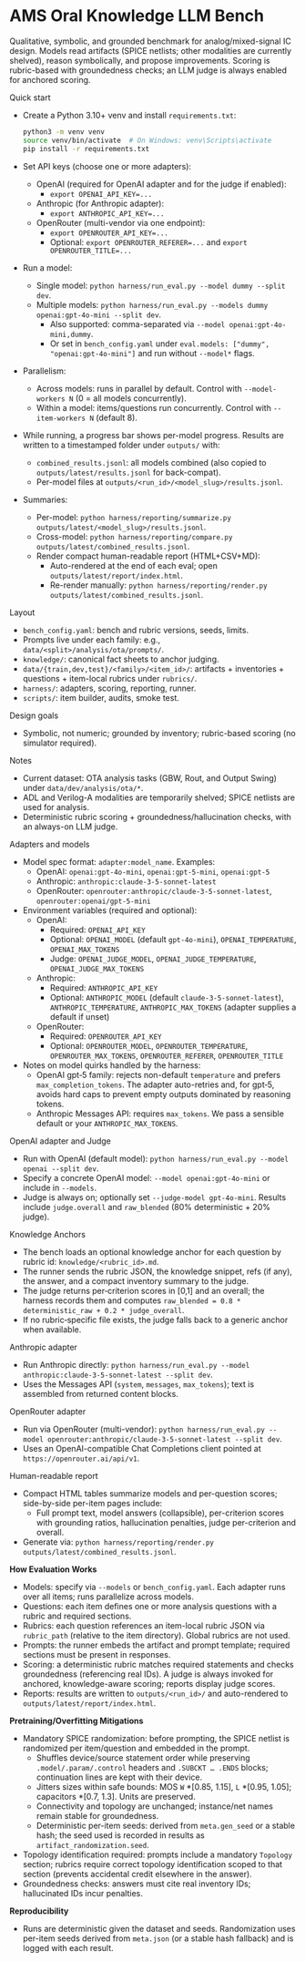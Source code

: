 AMS Oral Knowledge LLM Bench
=================================

Qualitative, symbolic, and grounded benchmark for analog/mixed-signal IC design. Models read artifacts (SPICE netlists; other modalities are currently shelved), reason symbolically, and propose improvements. Scoring is rubric-based with groundedness checks; an LLM judge is always enabled for anchored scoring.

Quick start
- Create a Python 3.10+ venv and install `requirements.txt`:
  ```bash
  python3 -m venv venv
  source venv/bin/activate  # On Windows: venv\Scripts\activate
  pip install -r requirements.txt
  ```
- Set API keys (choose one or more adapters):
  - OpenAI (required for OpenAI adapter and for the judge if enabled):
    - `export OPENAI_API_KEY=...`
  - Anthropic (for Anthropic adapter):
    - `export ANTHROPIC_API_KEY=...`
  - OpenRouter (multi-vendor via one endpoint):
    - `export OPENROUTER_API_KEY=...`
    - Optional: `export OPENROUTER_REFERER=...` and `export OPENROUTER_TITLE=...`

- Run a model:
  - Single model: `python harness/run_eval.py --model dummy --split dev`.
  - Multiple models: `python harness/run_eval.py --models dummy openai:gpt-4o-mini --split dev`.
    - Also supported: comma-separated via `--model openai:gpt-4o-mini,dummy`.
    - Or set in `bench_config.yaml` under `eval.models: ["dummy", "openai:gpt-4o-mini"]` and run without `--model*` flags.
- Parallelism:
  - Across models: runs in parallel by default. Control with `--model-workers N` (0 = all models concurrently).
  - Within a model: items/questions run concurrently. Control with `--item-workers N` (default 8).
- While running, a progress bar shows per-model progress. Results are written to a timestamped folder under `outputs/` with:
  - `combined_results.jsonl`: all models combined (also copied to `outputs/latest/results.jsonl` for back-compat).
  - Per-model files at `outputs/<run_id>/<model_slug>/results.jsonl`.
- Summaries:
  - Per-model: `python harness/reporting/summarize.py outputs/latest/<model_slug>/results.jsonl`.
  - Cross-model: `python harness/reporting/compare.py outputs/latest/combined_results.jsonl`.
  - Render compact human-readable report (HTML+CSV+MD):
    - Auto-rendered at the end of each eval; open `outputs/latest/report/index.html`.
    - Re-render manually: `python harness/reporting/render.py outputs/latest/combined_results.jsonl`.

Layout
- `bench_config.yaml`: bench and rubric versions, seeds, limits.
- Prompts live under each family: e.g., `data/<split>/analysis/ota/prompts/`.
- `knowledge/`: canonical fact sheets to anchor judging.
- `data/{train,dev,test}/<family>/<item_id>/`: artifacts + inventories + questions + item-local rubrics under `rubrics/`.
- `harness/`: adapters, scoring, reporting, runner.
- `scripts/`: item builder, audits, smoke test.

Design goals
- Symbolic, not numeric; grounded by inventory; rubric-based scoring (no simulator required).

Notes
- Current dataset: OTA analysis tasks (GBW, Rout, and Output Swing) under `data/dev/analysis/ota/*`.
- ADL and Verilog-A modalities are temporarily shelved; SPICE netlists are used for analysis.
- Deterministic rubric scoring + groundedness/hallucination checks, with an always-on LLM judge.

Adapters and models
- Model spec format: `adapter:model_name`. Examples:
  - OpenAI: `openai:gpt-4o-mini`, `openai:gpt-5-mini`, `openai:gpt-5`
  - Anthropic: `anthropic:claude-3-5-sonnet-latest`
  - OpenRouter: `openrouter:anthropic/claude-3-5-sonnet-latest`, `openrouter:openai/gpt-5-mini`
- Environment variables (required and optional):
  - OpenAI:
    - Required: `OPENAI_API_KEY`
    - Optional: `OPENAI_MODEL` (default `gpt-4o-mini`), `OPENAI_TEMPERATURE`, `OPENAI_MAX_TOKENS`
    - Judge: `OPENAI_JUDGE_MODEL`, `OPENAI_JUDGE_TEMPERATURE`, `OPENAI_JUDGE_MAX_TOKENS`
  - Anthropic:
    - Required: `ANTHROPIC_API_KEY`
    - Optional: `ANTHROPIC_MODEL` (default `claude-3-5-sonnet-latest`), `ANTHROPIC_TEMPERATURE`, `ANTHROPIC_MAX_TOKENS` (adapter supplies a default if unset)
  - OpenRouter:
    - Required: `OPENROUTER_API_KEY`
    - Optional: `OPENROUTER_MODEL`, `OPENROUTER_TEMPERATURE`, `OPENROUTER_MAX_TOKENS`, `OPENROUTER_REFERER`, `OPENROUTER_TITLE`
- Notes on model quirks handled by the harness:
  - OpenAI gpt‑5 family: rejects non-default `temperature` and prefers `max_completion_tokens`. The adapter auto-retries and, for gpt‑5, avoids hard caps to prevent empty outputs dominated by reasoning tokens.
  - Anthropic Messages API: requires `max_tokens`. We pass a sensible default or your `ANTHROPIC_MAX_TOKENS`.

OpenAI adapter and Judge
- Run with OpenAI (default model): `python harness/run_eval.py --model openai --split dev`.
- Specify a concrete OpenAI model: `--model openai:gpt-4o-mini` or include in `--models`.
- Judge is always on; optionally set `--judge-model gpt-4o-mini`. Results include `judge.overall` and `raw_blended` (80% deterministic + 20% judge).

Knowledge Anchors
- The bench loads an optional knowledge anchor for each question by rubric id: `knowledge/<rubric_id>.md`.
- The runner sends the rubric JSON, the knowledge snippet, refs (if any), the answer, and a compact inventory summary to the judge.
- The judge returns per‑criterion scores in [0,1] and an overall; the harness records them and computes `raw_blended = 0.8 * deterministic_raw + 0.2 * judge_overall`.
- If no rubric‑specific file exists, the judge falls back to a generic anchor when available.

Anthropic adapter
- Run Anthropic directly: `python harness/run_eval.py --model anthropic:claude-3-5-sonnet-latest --split dev`.
- Uses the Messages API (`system`, `messages`, `max_tokens`); text is assembled from returned content blocks.

OpenRouter adapter
- Run via OpenRouter (multi-vendor): `python harness/run_eval.py --model openrouter:anthropic/claude-3-5-sonnet-latest --split dev`.
- Uses an OpenAI-compatible Chat Completions client pointed at `https://openrouter.ai/api/v1`.

Human-readable report
- Compact HTML tables summarize models and per-question scores; side-by-side per-item pages include:
  - Full prompt text, model answers (collapsible), per-criterion scores with grounding ratios, hallucination penalties, judge per-criterion and overall.
- Generate via: `python harness/reporting/render.py outputs/latest/combined_results.jsonl`.

**How Evaluation Works**
- Models: specify via `--models` or `bench_config.yaml`. Each adapter runs over all items; runs parallelize across models.
- Questions: each item defines one or more analysis questions with a rubric and required sections.
- Rubrics: each question references an item-local rubric JSON via `rubric_path` (relative to the item directory). Global rubrics are not used.
- Prompts: the runner embeds the artifact and prompt template; required sections must be present in responses.
- Scoring: a deterministic rubric matches required statements and checks groundedness (referencing real IDs). A judge is always invoked for anchored, knowledge-aware scoring; reports display judge scores.
- Reports: results are written to `outputs/<run_id>/` and auto-rendered to `outputs/latest/report/index.html`.

**Pretraining/Overfitting Mitigations**
- Mandatory SPICE randomization: before prompting, the SPICE netlist is randomized per item/question and embedded in the prompt.
  - Shuffles device/source statement order while preserving `.model/.param/.control` headers and `.SUBCKT … .ENDS` blocks; continuation lines are kept with their device.
  - Jitters sizes within safe bounds: MOS `W` *[0.85, 1.15], `L` *[0.95, 1.05]; capacitors *[0.7, 1.3]. Units are preserved.
  - Connectivity and topology are unchanged; instance/net names remain stable for groundedness.
  - Deterministic per-item seeds: derived from `meta.gen_seed` or a stable hash; the seed used is recorded in results as `artifact_randomization.seed`.
- Topology identification required: prompts include a mandatory `Topology` section; rubrics require correct topology identification scoped to that section (prevents accidental credit elsewhere in the answer).
- Groundedness checks: answers must cite real inventory IDs; hallucinated IDs incur penalties.

**Reproducibility**
- Runs are deterministic given the dataset and seeds. Randomization uses per-item seeds derived from `meta.json` (or a stable hash fallback) and is logged with each result.
